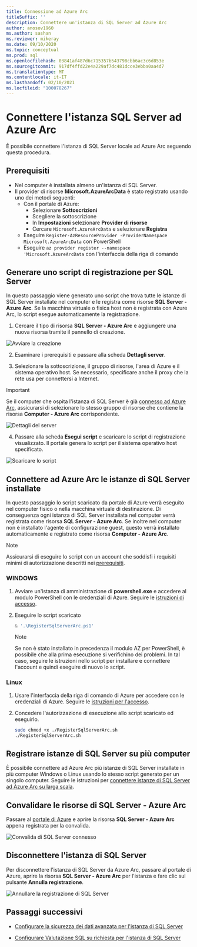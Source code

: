 ```yaml
---
title: Connessione ad Azure Arc
titleSuffix: ''
description: Connettere un'istanza di SQL Server ad Azure Arc
author: anosov1960
ms.author: sashan
ms.reviewer: mikeray
ms.date: 09/10/2020
ms.topic: conceptual
ms.prod: sql
ms.openlocfilehash: 03841af487d6c715357b543798cbb6ac3c6d853e
ms.sourcegitcommit: 917df4ffd22e4a229af7dc481dcce3ebba0aa4d7
ms.translationtype: MT
ms.contentlocale: it-IT
ms.lasthandoff: 02/10/2021
ms.locfileid: "100078267"
---
```

# <a name="connect-your-sql-server-to-azure-arc"></a>Connettere l'istanza SQL Server ad Azure Arc

È possibile connettere l'istanza di SQL Server locale ad Azure Arc seguendo questa procedura.

## <a name="prerequisites"></a>Prerequisiti

* Nel computer è installata almeno un'istanza di SQL Server.
* Il provider di risorse **Microsoft.AzureArcData** è stato registrato usando uno dei metodi seguenti:  
    * Con il portale di Azure:
        - Selezionare **Sottoscrizioni** 
        - Scegliere la sottoscrizione
        - In **Impostazioni** selezionare **Provider di risorse**
        - Cercare `Microsoft.AzureArcData` e selezionare **Registra**
    * Eseguire `Register-AzResourceProvider -ProviderNamespace Microsoft.AzureArcData` con PowerShell
    * Eseguire `az provider register --namespace 'Microsoft.AzureArcData` con l'interfaccia della riga di comando

## <a name="generate-a-registration-script-for-sql-server"></a>Generare uno script di registrazione per SQL Server

In questo passaggio viene generato uno script che trova tutte le istanze di SQL Server installate nel computer e le registra come risorse __SQL Server - Azure Arc__. Se la macchina virtuale o fisica host non è registrata con Azure Arc, lo script esegue automaticamente la registrazione.

1. Cercare il tipo di risorsa __SQL Server - Azure Arc__ e aggiungere una nuova risorsa tramite il pannello di creazione.

![Avviare la creazione](media/join/start-creation-of-sql-server-azure-arc-resource.png)

2. Esaminare i prerequisiti e passare alla scheda **Dettagli server**.  

3. Selezionare la sottoscrizione, il gruppo di risorse, l'area di Azure e il sistema operativo host. Se necessario, specificare anche il proxy che la rete usa per connettersi a Internet.

> [!IMPORTANT]
> Se il computer che ospita l'istanza di SQL Server è già [connesso ad Azure Arc](/azure/azure-arc/servers/onboard-portal), assicurarsi di selezionare lo stesso gruppo di risorse che contiene la risorsa __Computer - Azure Arc__ corrispondente.

![Dettagli del server](media/join/server-details-sql-server-azure-arc.png)

4. Passare alla scheda **Esegui script** e scaricare lo script di registrazione visualizzato. Il portale genera lo script per il sistema operativo host specificato.

![Scaricare lo script](media/join/download-script-sql-server-azure-arc.png)

## <a name="connect-the-installed-sql-server-instances-to-azure-arc"></a>Connettere ad Azure Arc le istanze di SQL Server installate

In questo passaggio lo script scaricato da portale di Azure verrà eseguito nel computer fisico o nella macchina virtuale di destinazione. Di conseguenza ogni istanza di SQL Server installata nel computer verrà registrata come risorsa __SQL Server - Azure Arc__. Se inoltre nel computer non è installato l'agente di configurazione guest, questo verrà installato automaticamente e registrato come risorsa __Computer - Azure Arc__.

> [!NOTE]
> Assicurarsi di eseguire lo script con un account che soddisfi i requisiti minimi di autorizzazione descritti nei [prerequisiti](overview.md#prerequisites).

### <a name="windows"></a>WINDOWS

1. Avviare un'istanza di amministrazione di __powershell.exe__ e accedere al modulo PowerShell con le credenziali di Azure. Seguire le [istruzioni di accesso](/powershell/azure/install-az-ps#sign-in).

2. Eseguire lo script scaricato

   ```powershell
   & '.\RegisterSqlServerArc.ps1'
   ```

   > [!NOTE]
   > Se non è stato installato in precedenza il modulo AZ per PowerShell, è possibile che alla prima esecuzione si verifichino dei problemi. In tal caso, seguire le istruzioni nello script per installare e connettere l'account e quindi eseguire di nuovo lo script.

### <a name="linux"></a>Linux

1. Usare l'interfaccia della riga di comando di Azure per accedere con le credenziali di Azure. Seguire le [istruzioni per l'accesso](/cli/azure/authenticate-azure-cli).

2. Concedere l'autorizzazione di esecuzione allo script scaricato ed eseguirlo.

   ```bash
   sudo chmod +x ./RegisterSqlServerArc.sh
   ./RegisterSqlServerArc.sh
   ```

## <a name="register-sql-server-instances-on-multiple-machines"></a>Registrare istanze di SQL Server su più computer

È possibile connettere ad Azure Arc più istanze di SQL Server installate in più computer Windows o Linux usando lo stesso script generato per un singolo computer. Seguire le istruzioni per [connettere istanze di SQL Server ad Azure Arc su larga scala](connect-at-scale.md).

## <a name="validate-the-sql-server---azure-arc-resources"></a>Convalidare le risorse di SQL Server - Azure Arc

Passare al [portale di Azure](https://ms.portal.azure.com/#home) e aprire la risorsa __SQL Server - Azure Arc__ appena registrata per la convalida.

![Convalida di SQL Server connesso ](media/join/validate-sql-server-azure-arc.png)

## <a name="disconnect-your-sql-server-instance"></a>Disconnettere l'istanza di SQL Server

Per disconnettere l'istanza di SQL Server da Azure Arc, passare al portale di Azure, aprire la risorsa __SQL Server - Azure Arc__ per l'istanza e fare clic sul pulsante **Annulla registrazione**.

![Annullare la registrazione di SQL Server](media/join/unregister-sql-server-azure-arc.png)

## <a name="next-steps"></a>Passaggi successivi

* [Configurare la sicurezza dei dati avanzata per l'istanza di SQL Server](configure-advanced-data-security.md)

* [Configurare Valutazione SQL su richiesta per l'istanza di SQL Server](assess.md)